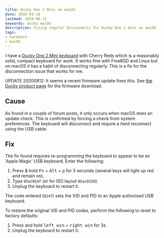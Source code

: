 ```yaml
---
title: Ducky One 2 Mini on macOS
date: 2020-03-19
lastmod: 2020-08-12
keywords: ducky macOS
description: Fixing regular disconnects for Ducky One 2 mini on macOS
tags:
- hardware
- macOS
---
```


I have a [Ducky One 2 Mini
keyboard](https://www.duckychannel.com.tw/en/Ducky-One2-Mini-RGB) with Cherry
Reds which is a reasonably solid, compact keyboard for work. It works fine with
FreeBSD and Linux but on macOS it has a habit of disconnecting regularly. This
is a fix for the disconnection issue that works for me.

UPDATE 20200812: It seems a recent firmware update fixes this. See [the Ducky product
page](https://www.duckychannel.com.tw/en/Ducky-One2-Mini-RGB) for the firmware download.

## Cause

As found in a couple of forum posts, it only occurs when macOS does an update
check. This is confirmed by forcing a check from system preferences. The
keyboard will disconnect and require a _hard_ reconnect using the USB cable.

## Fix

The fix found requires re-programming the keyboard to appear to be an 'Apple
Magic' USB keyboard. Enter the following:

1. Press & hold <kbd>Fn</kbd> + <kbd>Alt</kbd> + <kbd>p</kbd> for 3 seconds (several keys will light up red and remain on).
2. Type `05aC024f` (or for ISO layout `05ac0250`).
3. Unplug the keyboard to restart it.

The code entered (`024f`) sets the VID and PID to an Apple authorised USB keyboard.

To restore the original VID and PID codes, perform the following to reset to factory defaults:

1. Press and hold <kbd>left win</kbd> + <kbd>right win</kbd> for 3s.
2. Unplug the keyboard to restart it.

